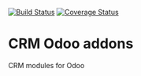 [![Build Status](https://travis-ci.org/avanzosc/crm-addons.svg?branch=15.0)](https://travis-ci.org/avanzosc/crm-addons)
[![Coverage Status](https://coveralls.io/repos/github/avanzosc/crm-addons/badge.svg?branch=15.0)](https://coveralls.io/github/avanzosc/crm-addons?branch=15.0)

CRM Odoo addons
===============

CRM modules for Odoo


